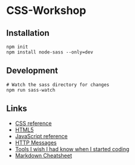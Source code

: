 # CSS-Workshop

## Installation
    npm init
    npm install node-sass --only=dev

## Development
    # Watch the sass directory for changes
    npm run sass-watch

## Links

- [CSS reference](https://developer.mozilla.org/en-US/docs/Web/CSS/Reference)
- [HTML5](https://developer.mozilla.org/en-US/docs/Web/Guide/HTML/HTML5)
- [JavaScript reference](https://developer.mozilla.org/bm/docs/Web/JavaScript/Reference)
- [HTTP Messages](https://www.w3schools.com/tags/ref_httpmessages.asp)
- [Tools I wish I had know when I started coding](http://msdn.com)
- [Markdown Cheatsheet](https://github.com/adam-p/markdown-here/wiki/Markdown-Cheatsheet)
